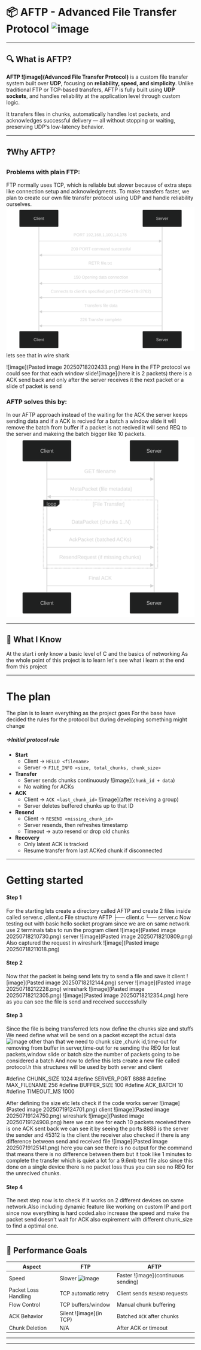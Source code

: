 # 📦 AFTP - Advanced File Transfer Protocol ![image](UDP-based)

---

## 🔍 What is AFTP?

**AFTP ![image](Advanced File Transfer Protocol)** is a custom file transfer system built over **UDP**, focusing on **reliability, speed, and simplicity**. Unlike traditional FTP or TCP-based transfers, AFTP is fully built using **UDP sockets**, and handles reliability at the application level through custom logic.

It transfers files in chunks, automatically handles lost packets, and acknowledges successful delivery — all without stopping or waiting, preserving UDP's low-latency behavior.

---

## ❓Why AFTP?

### Problems with plain FTP:
FTP normally uses TCP, which is reliable but slower because of extra steps like connection setup and acknowledgments. To make transfers faster, we plan to create our own file transfer protocol using UDP and handle reliability ourselves.
![image](active.svg)
lets see that in wire shark

![image](Pasted image 20250718202433.png)
Here in the FTP protocol we could see for that each window slide![image](here it is 2 packets) there is a ACK send back and only after the server receives it the next packet or a slide of packet is send 


### AFTP solves this by:

 In our AFTP approach instead of the waiting for the ACK the server keeps sending data and if a ACK is recived for a batch a window slide it will remove the batch from buffer if a packet is not recived it will send REQ to the server and makeing the batch bigger like 10 packets.
![image](deepseek_mermaid_20250719_7fb7ee.svg)

---

## 🧠 What I Know 
At the start i only know a basic level of C and the basics of networking
As the whole point of this project is to learn let's see what i learn at the end from this project

---
# The plan 
The plan is to learn everything as the project goes 
For the base have decided the rules for the protocol but during developing something might change 
##### ->Initial protocol rule
- **Start**
    - Client → `HELLO <filename>`
    - Server → `FILE_INFO <size, total_chunks, chunk_size>`        
- **Transfer**
    - Server sends chunks continuously ![image](`chunk_id + data`)
    - No waiting for ACKs
- **ACK**
    - Client → `ACK <last_chunk_id>` ![image](after receiving a group)
    - Server deletes buffered chunks up to that ID
- **Resend**
    - Client → `RESEND <missing_chunk_id>`
    - Server resends, then refreshes timestamp
    - Timeout → auto resend or drop old chunks
- **Recovery**
    - Only latest ACK is tracked
    - Resume transfer from last ACKed chunk if disconnected
---
# Getting started
#### Step 1
For the starting lets create a directory called AFTP
and create 2 files inside called server.c ,client.c
File structure
AFTP
├── client.c
└── server.c
Now testing out with basic hello socket program since we are on same network use 2 terminals tabs to run the program
client
![image](Pasted image 20250718210730.png)
server
![image](Pasted image 20250718210809.png)
Also captured the request in wireshark
![image](Pasted image 20250718211018.png)
#### Step 2
Now that the packet is being send lets try to send a file and save it 
client
![image](Pasted image 20250718212144.png)
server
![image](Pasted image 20250718212228.png)
wireshark
![image](Pasted image 20250718212305.png)
![image](Pasted image 20250718212354.png)
here as you can see the file is send and received successfully 
#### Step 3
Since the file is being transferred lets now define the chunks size and stuffs
We need define what will be send on a packet except the actual data![image](payload)
other than that we need to chunk size ,chunk id,time-out for removing from buffer in server,time-out for re sending the REQ for lost  packets,window slide or batch size the number of packets going to be considered a batch
And now to define this lets create a new file called protocol.h this structures will be used by both server and client

#define CHUNK_SIZE 1024
#define SERVER_PORT 8888
#define MAX_FILENAME 256
#define BUFFER_SIZE 100
#define ACK_BATCH 10
#define TIMEOUT_MS 1000

After defining the size etc lets check if the code works 
server
![image](Pasted image 20250719124701.png)
client
![image](Pasted image 20250719124750.png)
wireshark
![image](Pasted image 20250719124908.png)
here we can see for each 10 packets received there is one ACK sent back we can see it by seeing the ports 8888 is the server the sender and 45312 is the client the receiver 
also checked if there is any difference between send and received file 
![image](Pasted image 20250719125141.png)
here you can see there is no output for the command that means there is no difference between them 
but it took like 1 minutes to complete the transfer which is quiet a lot for a 9.6mb text file also since this done on a single device there is no packet loss thus you can see no REQ for the unrecived chunks.
#### Step 4
The next step now is to check if it works on 2 different devices on same network.Also including dynamic feature like working on custom IP and port since now everything is hard coded.also increase the speed and make the packet send doesn't wait for ACK also expirement with different chunk_size to find a optimal one.


---

## 🚀 Performance Goals

| Aspect               | FTP                  | AFTP                            |
|----------------------|----------------------|----------------------------------|
| Speed                | Slower ![image](handshakes)  | Faster ![image](continuous sending)     |
| Packet Loss Handling | TCP automatic retry  | Client sends `RESEND` requests  |
| Flow Control         | TCP buffers/window   | Manual chunk buffering          |
| ACK Behavior         | Silent ![image](in TCP)      | Batched `ACK` after chunks      |
| Chunk Deletion       | N/A                  | After ACK or timeout            |

---


---

